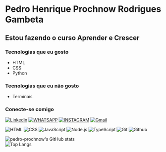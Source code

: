 # Pedro Henrique Prochnow Rodrigues Gambeta

## Estou fazendo o curso Aprender e Crescer

### Tecnologias que eu gosto

- HTML
- CSS
- Python
 
 ### Tecnologias que eu não gosto

  - Terminais


### Conecte-se comigo

[![Linkedin](https://img.shields.io/badge/LinkedIn-0077B5?style=for-the-badge&logo=linkedin&logoColor=white)](https://www.linkedin.com/in/pedro-henrique-prochnow)
[![WHATSAPP](https://img.shields.io/badge/WhatsApp-25D366?style=for-the-badge&logo=whatsapp&logoColor=white)](https://web.whatsapp.com/+554699223623)
[![INSTAGRAM](https://img.shields.io/badge/Instagram-E4405F?style=for-the-badge&logo=instagram&logoColor=white)](https://www.instagram.com/pedro_prochnow/)
[![Gmail](https://img.shields.io/badge/Gmail-fff?style=for-the-badge&logo=Gmail&logoColor=e71c18)](mailto:pedrohenriqueprochnow@gmail.com)


![HTML](https://img.shields.io/badge/-HTML-333333?style=flat&logo=HTML5)
![CSS](https://img.shields.io/badge/-CSS-333333?style=flat&logo=CSS3&logoColor=1572B6)
![JavaScript](https://img.shields.io/badge/-JavaScript-333333?style=flat&logo=javascript)
![Node.js](https://img.shields.io/badge/-Node.js-333333?style=flat&logo=node.js)
![TypeScript](https://img.shields.io/badge/-TypeScript-333333?style=flat&logo=typescript&logoColor=2D79C7)
![Git](https://img.shields.io/badge/-Git-333333?style=flat&logo=Git&logoColor=f05033)
![Github](https://img.shields.io/badge/-Github-333333?style=flat&logo=Github&logoColor=000000)

![pedro-prochnow's GitHub stats](https://github-readme-stats.vercel.app/api?username=Pedro-Prochnow&show_icons=true&theme=github_dark_dimmed)  
![Top Langs](https://github-readme-stats.vercel.app/api/top-langs/?username=Pedro-Prochnow&layout=compact&theme=github_dark_dimmed)
